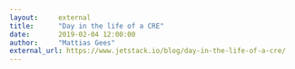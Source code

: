 ```yaml
---
layout:     external
title:      "Day in the life of a CRE"
date:       2019-02-04 12:00:00
author:     "Mattias Gees"
external_url: https://www.jetstack.io/blog/day-in-the-life-of-a-cre/
---
```

